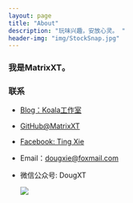 ```yaml
---
layout: page
title: "About"
description: "玩味兴趣，安放心灵。 "
header-img: "img/StockSnap.jpg"
---
```


### 我是MatrixXT。

### 联系

- [Blog：Koala工作室](https://matrixxt.github.io/)

- [GitHub@MatrixXT](https://github.com/matrixxt)

- [Facebook: Ting Xie](https://www.facebook.com/profile.php?id=100012833825444)

- Email：dougxie@foxmail.com

- 微信公众号: DougXT

   ![](http://wx4.sinaimg.cn/thumb300/006kKN9zly1fd3wd36orpj30by0byt9j.jpg)

